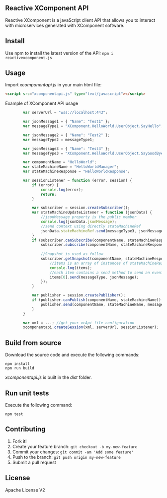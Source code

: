 ## Reactive XComponent API
Reactive XComponent is a javaScript client API that allows you to interact with microservices generated with XComponent software.

## Install
Use npm to install the latest version of the API:
``` npm i reactivexcomponent.js ```

## Usage
Import *xcomponentapi.js* in your main html file:
```html
<script src="xcomponentapi.js" type="text/javascript"></script>
```

Example of XComponent API usage
```js
        var serverUrl = "wss://localhost:443";

        var jsonMessage1 = { "Name": "Test1" };
        var messageType1 = "XComponent.HelloWorld.UserObject.SayHello";

        var jsonMessage2 = { "Name": "Test2" };
        var messageType2 = messageType1;

        var jsonMessage3 = { "Name": "Test3" };
        var messageType3 = "XComponent.HelloWorld.UserObject.SayGoodBye";

        var componentName = "HelloWorld";
        var stateMachineName = "HelloWorldManager";
        var stateMachineResponse = "HelloWorldResponse";

        var sessionListener = function (error, session) {
            if (error) {
                console.log(error);
                return;
            }

            var subscriber = session.createSubscriber();
            var stateMachineUpdateListener = function (jsonData) {
                //jsonMessage property is the public member
                console.log(jsonData.jsonMessage);
                //send context using directly stateMachineRef
                jsonData.stateMachineRef.send(messageType3, jsonMessage3);                
            }
            if (subscriber.canSubscribe(componentName, stateMachineResponse)) {
                subscriber.subscribe(componentName, stateMachineResponse, stateMachineUpdateListener);
                
                //Snapshot is used as follow
                subscriber.getSnapshot(componentName, stateMachineResponse, function (items) {
                    //items is an array of instances of stateMachineResponse
                    console.log(items);
                    //each item contains a send method to send an event with a context
                    items[0].send(messageType, jsonMessage);
                });
            }

            var publisher = session.createPublisher(); 
            if (publisher.canPublish(componentName, stateMachineName)) {
                publisher.send(componentName, stateMachineName, messageType1, jsonMessage1);
            }      
        }

        var xml = ...; //get your xcApi file configuration            
        xcomponentapi.createSession(xml, serverUrl, sessionListener);

```

## Build from source
Download the source code and execute the following commands:
``` 
npm install
npm run build    
```
*xcomponentapi.js* is built in the *dist* folder. 

## Run unit tests
Execute the following command:
``` 
npm test        
```

## Contributing
1. Fork it!
2. Create your feature branch: `git checkout -b my-new-feature`
3. Commit your changes: `git commit -am 'Add some feature'`
4. Push to the branch: `git push origin my-new-feature`
5. Submit a pull request

## License
Apache License V2

